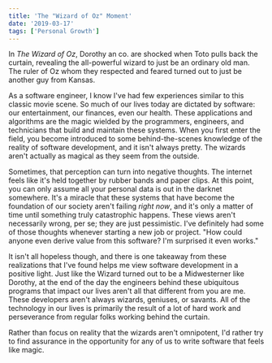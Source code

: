 ```yaml
---
title: 'The "Wizard of Oz" Moment'
date: '2019-03-17'
tags: ['Personal Growth']
---
```


In _The Wizard of Oz_, Dorothy an co. are shocked when Toto pulls back the curtain, revealing the all-powerful wizard to just be an ordinary old man. The ruler of Oz whom they respected and feared turned out to just be another guy from Kansas.

As a software engineer, I know I've had few experiences similar to this classic movie scene. So much of our lives today are dictated by software: our entertainment, our finances, even our health. These applications and algorithms are the magic wielded by the programmers, engineers, and technicians that build and maintain these systems. When you first enter the field, you become introduced to some behind-the-scenes knowledge of the reality of software development, and it isn't always pretty. The wizards aren't actually as magical as they seem from the outside.

Sometimes, that perception can turn into negative thoughts. The internet feels like it's held together by rubber bands and paper clips. At this point, you can only assume all your personal data is out in the darknet somewhere. It's a miracle that these systems that have become the foundation of our society aren't failing _right now_, and it's only a matter of time until something truly catastrophic happens. These views aren't necessarily wrong, per se; they are just pessimistic. I've definitely had some of those thoughts whenever starting a new job or project. "How could anyone even derive value from this software? I'm surprised it even works."

It isn't all hopeless though, and there is one takeaway from these realizations that I've found helps me view software development in a positive light. Just like the Wizard turned out to be a Midwesterner like Dorothy, at the end of the day the engineers behind these ubiquitous programs that impact our lives aren't all that different from you are me. These developers aren't always wizards, geniuses, or savants. All of the technology in our lives is primarily the result of a lot of hard work and perseverance from regular folks working behind the curtain.

Rather than focus on reality that the wizards aren't omnipotent, I'd rather try to find assurance in the opportunity for any of us to write software that feels like magic.
